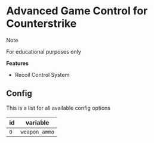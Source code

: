 # Advanced Game Control for Counterstrike

> [!NOTE]
> For educational purposes only

**Features**

- Recoil Control System

## Config

This is a list for all available config options

| id | variable |
| --- | --- |
| `0` | `weapon_ammo` |

